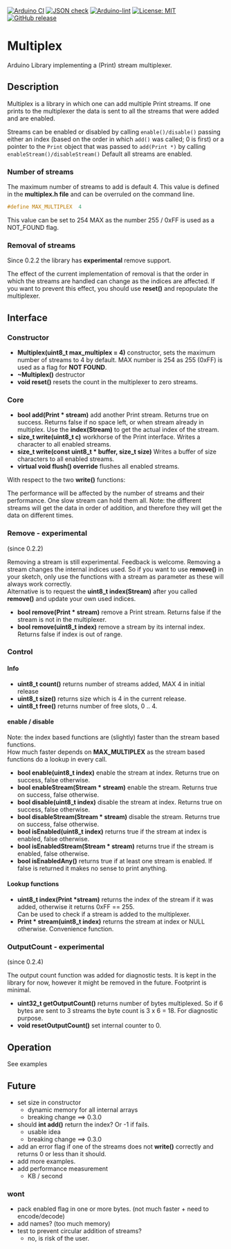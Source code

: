 
[![Arduino CI](https://github.com/RobTillaart/Multiplex/workflows/Arduino%20CI/badge.svg)](https://github.com/marketplace/actions/arduino_ci)
[![JSON check](https://github.com/RobTillaart/Multiplex/actions/workflows/jsoncheck.yml/badge.svg)](https://github.com/RobTillaart/Multiplex/actions/workflows/jsoncheck.yml)
[![Arduino-lint](https://github.com/RobTillaart/Multiplex/actions/workflows/arduino-lint.yml/badge.svg)](https://github.com/RobTillaart/Multiplex/actions/workflows/arduino-lint.yml)
[![License: MIT](https://img.shields.io/badge/license-MIT-green.svg)](https://github.com/RobTillaart/Multiplex/blob/master/LICENSE)
[![GitHub release](https://img.shields.io/github/release/RobTillaart/Multiplex.svg?maxAge=3600)](https://github.com/RobTillaart/Multiplex/releases)


# Multiplex

Arduino Library implementing a (Print) stream multiplexer.


## Description

Multiplex is a library in which one can add multiple Print streams.
If one prints to the multiplexer the data is sent to all the streams that were added and are enabled.

Streams can be enabled or disabled by calling `enable()/disable()` passing either an index (based on the order 
in which `add()` was called; 0 is first) or a pointer to the `Print` 
object that was passed to `add(Print *)` by calling `enableStream()/disableStream()`
Default all streams are enabled.



### Number of streams

The maximum number of streams to add is default 4. 
This value is defined in the **multiplex.h file** and can be overruled on the command line. 

```cpp
#define MAX_MULTIPLEX  4
```

This value can be set to 254 MAX as the number 255 / 0xFF is used as a NOT_FOUND flag.


### Removal of streams

Since 0.2.2 the library has **experimental** remove support.

The effect of the current implementation of removal is that the order in which the streams are handled
can change as the indices are affected. 
If you want to prevent this effect, you should use **reset()** and repopulate the multiplexer.


## Interface


### Constructor

- **Multiplex(uint8_t max_multiplex = 4)** constructor, 
sets the maximum number of streams to 4 by default. 
MAX number is 254 as 255 (0xFF) is used as a flag for **NOT FOUND**.
- **~Multiplex()** destructor
- **void reset()** resets the count in the multiplexer to zero streams.


### Core

- **bool add(Print \* stream)** add another Print stream. 
Returns true on success. 
Returns false if no space left, or when stream already in multiplex.
Use the **index(Stream)** to get the actual index of the stream.
- **size_t write(uint8_t c)** workhorse of the Print interface. 
Writes a character to all enabled streams.
- **size_t write(const uint8_t \* buffer, size_t size)** 
Writes a buffer of size characters to all enabled streams.
- **virtual void flush() override** flushes all enabled streams.

With respect to the two **write()** functions:

The performance will be affected by the number of streams and their performance. 
One slow stream can hold them all.
Note: the different streams will get the data in order of addition,
and therefore they will get the data on different times. 


### Remove - experimental

(since 0.2.2)

Removing a stream is still experimental. Feedback is welcome.
Removing a stream changes the internal indices used. 
So if you want to use **remove()** in your sketch,
only use the functions with a stream as parameter as these will always work correctly.  
Alternative is to request the **uint8_t index(Stream)** after you called 
**remove()** and update your own used indices. 

- **bool remove(Print \* stream)** remove a Print stream. 
Returns false if the stream is not in the multiplexer.
- **bool remove(uint8_t index)** remove a stream by its internal index.
Returns false if index is out of range.


### Control

#### Info 

- **uint8_t count()** returns number of streams added, MAX 4 in initial release
- **uint8_t size()** returns size which is 4 in the current release.
- **uint8_t free()** returns number of free slots, 0 .. 4.


#### enable / disable

Note: the index based functions are (slightly) faster than the stream based functions.  
How much faster depends on **MAX_MULTIPLEX** as the stream based functions do a lookup in every call. 
- **bool enable(uint8_t index)** enable the stream at index.
Returns true on success, false otherwise.
- **bool enableStream(Stream \* stream)** enable the stream.
Returns true on success, false otherwise.
- **bool disable(uint8_t index)** disable the stream at index.
Returns true on success, false otherwise.
- **bool disableStream(Stream \* stream)** disable the stream.
Returns true on success, false otherwise.
- **bool isEnabled(uint8_t index)** returns true if the stream at index is enabled,
false otherwise.
- **bool isEnabledStream(Stream \* stream)** returns true if the stream is enabled,
false otherwise.
- **bool isEnabledAny()** returns true if at least one stream is enabled. 
If false is returned it makes no sense to print anything.


#### Lookup functions

- **uint8_t index(Print \*stream)** returns the index of the stream if it was added,
otherwise it returns 0xFF == 255.  
Can be used to check if a stream is added to the multiplexer.
- **Print \* stream(uint8_t index)** returns the stream at index or NULL otherwise.
Convenience function.


### OutputCount - experimental

(since 0.2.4)

The output count function was added for diagnostic tests. 
It is kept in the library for now, however it might be removed in the future.
Footprint is minimal.

- **uint32_t getOutputCount()** returns number of bytes multiplexed.
So if 6 bytes are sent to 3 streams the byte count is 3 x 6 = 18.
For diagnostic purpose.
- **void resetOutputCount()** set internal counter to 0.


## Operation

See examples


## Future

- set size in constructor 
  - dynamic memory for all internal arrays
  - breaking change  ==> 0.3.0
- should **int add()** return the index? Or -1 if fails.
  - usable idea
  - breaking change  ==> 0.3.0
- add an error flag if one of the streams does not **write()**
correctly and returns 0 or less than it should.
- add more examples.
- add performance measurement
  - KB / second


### wont

- pack enabled flag in one or more bytes. 
  (not much faster + need to encode/decode)
- add names?
  (too much memory)
- test to prevent circular addition of streams?
  - no, is risk of the user.

